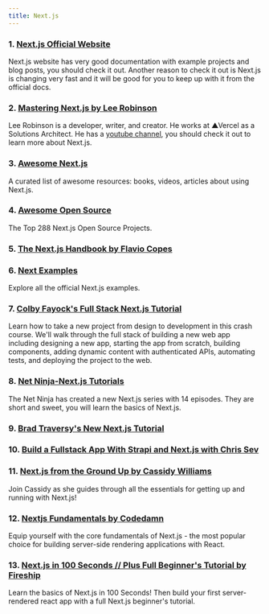 ```yaml
---
title: Next.js
---
```


### 1. [Next.js Official Website](https://nextjs.org/docs)

Next.js website has very good documentation with example projects and blog posts, you should check it out. Another reason to check it out is Next.js is changing very fast and it will be good for you to keep up with it from the official docs.
### 2. [Mastering Next.js by Lee Robinson](https://masteringnextjs.com/)

Lee Robinson is a developer, writer, and creator. He works at ▲Vercel as a Solutions Architect. He has a [youtube channel](https://www.youtube.com/user/MaStaleee), you should check it out to learn more about Next.js.
### 3. [Awesome Next.js](https://github.com/unicodeveloper/awesome-nextjs)

A curated list of awesome resources: books, videos, articles about using Next.js.

### 4. [Awesome Open Source](https://awesomeopensource.com/projects/nextjs)

The Top 288 Next.js Open Source Projects.
### 5. [The Next.js Handbook by Flavio Copes](https://www.freecodecamp.org/news/the-next-js-handbook/)
### 6. [Next Examples](https://nextexamples.vercel.app/)

Explore all the official Next.js examples.


### 7. [Colby Fayock's Full Stack Next.js Tutorial](https://www.youtube.com/watch?v=QjZIeA952jE&t=402s&ab_channel=ColbyFayock)

Learn how to take a new project from design to development in this crash course. We'll walk through the full stack of building a new web app including designing a new app, starting the app from scratch, building components, adding dynamic content with authenticated APIs, automating tests, and deploying the project to the web.


### 8. [Net Ninja-Next.js Tutorials](https://www.youtube.com/watch?v=A63UxsQsEbU&list=PL4cUxeGkcC9g9gP2onazU5-2M-AzA8eBw&ab_channel=TheNetNinja)

The Net Ninja has created a new Next.js series with 14 episodes. They are short and sweet, you will learn the basics of Next.js.


### 9. [Brad Traversy's New Next.js Tutorial](https://www.youtube.com/watch?v=mTz0GXj8NN0&ab_channel=TraversyMedia)


### 10. [Build a Fullstack App With Strapi and Next.js with Chris Sev](https://www.digitalocean.com/community/tech_talks/build-a-fullstack-app-with-strapi-and-next-js?utm_medium=email&utm_source=webinar&utm_campaign=invite&mkt_tok=eyJpIjoiTlRVM1lXSTVNVGs0TkRSbSIsInQiOiJSV1wvWFRLNmlXWWRjMUlGTlc2TTFhZFhZWTRuTjdhc3NON01rZ2RtWVwvN29FblpIMkYxR2pcL3JcL3ZSbmhPak5XcEJ3eVNBalFEaXVnWUpZbkd0ZlhWdTR5UkFVVzR2TVNOdVRcL2lLRTZGbEJ0aHZESEFcLzR1aEdJc003UDhxajdVKyJ9)


### 11. [Next.js from the Ground Up by Cassidy Williams](https://explorers.netlify.com/learn/nextjs)

Join Cassidy as she guides through all the essentials for getting up and running with Next.js!


### 12. [Nextjs Fundamentals by Codedamn](https://codedamn.com/learn/nextjs-fundamentals)

Equip yourself with the core fundamentals of Next.js - the most popular choice for building server-side rendering applications with React.

### 13. [Next.js in 100 Seconds // Plus Full Beginner's Tutorial by Fireship](https://www.youtube.com/watch?v=Sklc_fQBmcs&t=173s&ab_channel=Fireship)

Learn the basics of Next.js in 100 Seconds! Then build your first server-rendered react app with a full Next.js beginner's tutorial.
